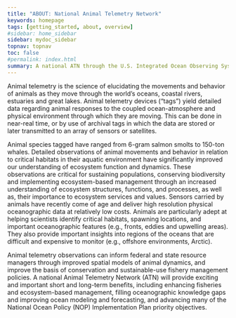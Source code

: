 ```yaml
---
title: "ABOUT: National Animal Telemetry Network"
keywords: homepage
tags: [getting_started, about, overview]
#sidebar: home_sidebar
sidebar: mydoc_sidebar
topnav: topnav
toc: false
#permalink: index.html
summary: A national ATN through the U.S. Integrated Ocean Observing System (U.S. IOOS) will integrate a range of operational telemetry technologies that enable monitoring of a host of aquatic life over multiple temporal and spatial scales.
---
```



Animal telemetry is the science of elucidating the movements and behavior of animals as they move through the world’s oceans, coastal rivers, estuaries and great lakes. Animal telemetry devices (“tags”) yield detailed data regarding animal responses to the coupled ocean-atmosphere and physical environment through which they are moving. This can be done in near-real time, or by use of archival tags in which the data are stored or later transmitted to an array of sensors or satellites. 

Animal species tagged have ranged from 6-gram salmon smolts to 150-ton whales. Detailed observations of animal movements and behavior in relation to critical habitats in their aquatic environment have significantly improved our understanding of ecosystem function and dynamics. These observations are critical for sustaining populations, conserving biodiversity and implementing ecosystem-based management through an increased understanding of ecosystem structures, functions, and processes, as well as, their importance to ecosystem services and values. Sensors carried by animals have recently come of age and deliver high resolution physical oceanographic data at relatively low costs. Animals are particularly adept at helping scientists identify critical habitats, spawning locations, and important oceanographic features (e.g., fronts, eddies and upwelling areas). They also provide important insights into regions of the oceans that are difficult and expensive to monitor (e.g., offshore environments, Arctic). 

Animal telemetry observations can inform federal and state resource managers through improved spatial models of animal dynamics, and improve the basis of conservation and sustainable-use fishery management policies. A national Animal Telemetry Network (ATN) will provide exciting and important short and long-term benefits, including enhancing fisheries and ecosystem-based management, filling oceanographic knowledge gaps and improving ocean modeling and forecasting, and advancing many of the National Ocean Policy (NOP) Implementation Plan priority objectives.


